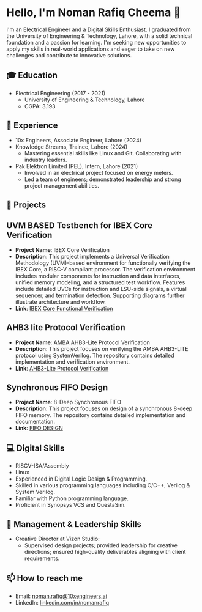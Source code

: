 # Hello, I'm Noman Rafiq Cheema 👋

I'm an Electrical Engineer and a Digital Skills Enthusiast. I graduated from the University of Engineering & Technology, Lahore, with a solid technical foundation and a passion for learning. I'm seeking new opportunities to apply my skills in real-world applications and eager to take on new challenges and contribute to innovative solutions.

## 🎓 Education
- Electrical Engineering (2017 - 2021)
  - University of Engineering & Technology, Lahore
  - CGPA: 3.193

## 💼 Experience
- 10x Engineers, Associate Engineer, Lahore (2024)
- Knowledge Streams, Trainee, Lahore (2024)
  - Mastering essential skills like Linux and Git.
Collaborating with industry leaders.
- Pak Elektron Limited (PEL), Intern, Lahore (2021)
  - Involved in an electrical project focused on energy meters.
  - Led a team of engineers; demonstrated leadership and strong project management abilities.

## 🚀 Projects
## UVM BASED Testbench for IBEX Core Verification  
- **Project Name**: IBEX Core Verification  
- **Description**: This project implements a Universal Verification Methodology (UVM)-based environment for functionally verifying the IBEX Core, a RISC-V compliant processor. The verification environment includes modular components for instruction and data interfaces, unified memory modeling, and a structured test workflow. Features include detailed UVCs for instruction and LSU-side signals, a virtual sequencer, and termination detection. Supporting diagrams further illustrate architecture and workflow.  
- **Link**: [IBEX Core Functional Verification](https://github.com/Noman-10xe/UVM-1/tree/main/Capstone-Project)  

## AHB3 lite Protocol Verification
- **Project Name**: AMBA AHB3-Lite Protocol Verification
- **Description**: This project focuses on verifying the AMBA AHB3-LITE protocol using SystemVerilog. The repository contains detailed implementation and verification environment.
- **Link**: [AHB3-Lite Protocol Verification](https://github.com/Noman-10xe/SV-for-Verification/tree/main/Final-Project/AMBA-AHB3-PROTOCOL-Verification)

## Synchronous FIFO Design
- **Project Name**: 8-Deep Synchronous FIFO
- **Description**: This project focuses on design of a synchronous 8-deep FIFO memory. The repository contains detailed implementation and documentation.
- **Link**: [FIFO DESIGN](https://github.com/Noman-10xe/DSD-DLD/tree/main/FIFO%20Design)

## 💻 Digital Skills 
- RISCV-ISA/Assembly
- Linux
- Experienced in Digital Logic Design & Programming.
- Skilled in various programming languages including C/C++, Verilog & System Verilog.
- Familiar with Python programming language.
- Proficient in Synopsys VCS and QuestaSim.

## 🎨 Management & Leadership Skills 
- Creative Director at Vizon Studio:
  - Supervised design projects; provided leadership for creative directions; ensured high-quality deliverables aligning with client requirements.

## 📫 How to reach me
- Email: noman.rafiq@10xengineers.ai
- LinkedIn: [linkedin.com/in/nomanrafiq](https://www.linkedin.com/in/ImNomanCR7/)
